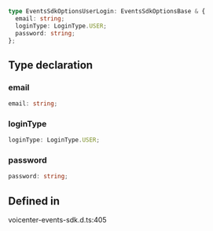 ```ts
type EventsSdkOptionsUserLogin: EventsSdkOptionsBase & {
  email: string;
  loginType: LoginType.USER;
  password: string;
};
```

## Type declaration

### email

```ts
email: string;
```

### loginType

```ts
loginType: LoginType.USER;
```

### password

```ts
password: string;
```

## Defined in

voicenter-events-sdk.d.ts:405
